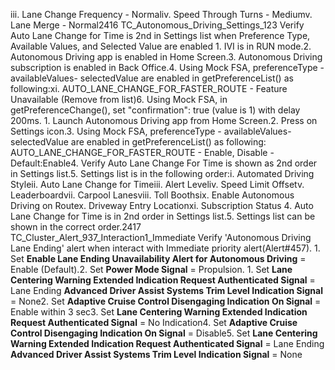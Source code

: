 iii. Lane Change Frequency - Normaliv. Speed Through Turns - Mediumv. Lane Merge - Normal2416 TC_Autonomous_Driving_Settings_123 Verify Auto Lane Change for Time is 2nd in Settings list when Preference Type, Available Values, and Selected Value are enabled 1. IVI is in RUN mode.2. Autonomous Driving app is enabled in Home Screen.3. Autonomous Driving subscription is enabled in Back Office.4. Using Mock FSA, preferenceType - availableValues- selectedValue are enabled in getPreferenceList() as following:xi. AUTO_LANE_CHANGE_FOR_FASTER_ROUTE - Feature Unavailable (Remove from list)6. Using Mock FSA, in getPreferenceChange(), set "confirmation": true (value is 1) with delay 200ms. 1. Launch Autonomous Driving app from Home Screen.2. Press on Settings icon.3. Using Mock FSA, preferenceType - availableValues- selectedValue are enabled in getPreferenceList() as following: AUTO_LANE_CHANGE_FOR_FASTER_ROUTE - Enable, Disable - Default:Enable4. Verify Auto Lane Change For Time is shown as 2nd order in Settings list.5. Settings list is in the following order:i. Automated Driving Styleii. Auto Lane Change for Timeiii. Alert Leveliv. Speed Limit Offsetv. Leaderboardvii. Carpool Lanesviii. Toll Boothsix. Enable Autonomous Driving on Routex. Driveway Entry Locationxi. Subscription Status 4. Auto Lane Change for Time is in 2nd order in Settings list.5. Settings list can be shown in the correct order.2417 TC_Cluster_Alert_937_Interaction1_Immediate Verify 'Autonomous Driving Lane Ending' alert when interact with Immediate priority alert(Alert#457). 1. Set **Enable Lane Ending Unavailability Alert for Autonomous Driving** = Enable (Default).2. Set **Power Mode Signal** = Propulsion. 1. Set **Lane Centering Warning Extended Indication Request Authenticated Signal** = Lane Ending **Advanced Driver Assist Systems Trim Level Indication Signal** = None2. Set **Adaptive Cruise Control Disengaging Indication On Signal** = Enable within 3 sec3. Set **Lane Centering Warning Extended Indication Request Authenticated Signal** = No Indication4. Set **Adaptive Cruise Control Disengaging Indication On Signal** = Disable5. Set **Lane Centering Warning Extended Indication Request Authenticated Signal** = Lane Ending **Advanced Driver Assist Systems Trim Level Indication Signal** = None